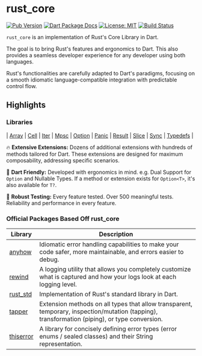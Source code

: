 # rust_core

[![Pub Version](https://img.shields.io/pub/v/rust_core.svg)](https://pub.dev/packages/rust_core)
[![Dart Package Docs](https://img.shields.io/badge/documentation-pub.dev-blue.svg)](https://pub.dev/documentation/rust_core/latest/)
[![License: MIT](https://img.shields.io/badge/license-MIT-purple.svg)](https://opensource.org/licenses/MIT)
[![Build Status](https://github.com/mcmah309/rust_core/actions/workflows/dart.yml/badge.svg)](https://github.com/mcmah309/rust_core/actions)

`rust_core` is an implementation of Rust's Core Library in Dart.

The goal is to bring Rust's features and ergonomics to Dart. This also provides a seamless developer experience for any developer using both languages.

Rust's functionalities are carefully adapted to Dart's paradigms, focusing on a smooth idiomatic language-compatible integration with predictable control flow.

## Highlights
### Libraries

| [Array] | [Cell] | [Iter] | [Mpsc] | [Option] | [Panic] | [Result] | [Slice] | [Sync] | [Typedefs] |

🔥 **Extensive Extensions:** Dozens of additional extensions with hundreds of methods tailored for Dart. These 
extensions are designed for maximum composability, addressing specific scenarios.

🚀 **Dart Friendly:** Developed with ergonomics in mind. e.g. Dual Support for `Option` and Nullable Types. If a method or extension exists for `Option<T>`,
it's also available for `T?`.

🧪 **Robust Testing:** Every feature tested. Over 500 meaningful tests. Reliability and performance in every feature.

### Official Packages Based Off rust_core
| Library | Description |
| ------- | ----------- |
| [anyhow] | Idiomatic error handling capabilities to make your code safer, more maintainable, and errors easier to debug. |
| [rewind] | A logging utility that allows you completely customize what is captured and how your logs look at each logging level.  |
| [rust_std] | Implementation of Rust's standard library in Dart. |
| [tapper] | Extension methods on all types that allow transparent, temporary, inspection/mutation (tapping), transformation (piping), or type conversion. |
| [thiserror] | A library for concisely defining error types (error enums / sealed classes) and their String representation. |


[Cell]: https://github.com/mcmah309/rust_core/tree/master/lib/src/cell
[Option]: https://github.com/mcmah309/rust_core/tree/master/lib/src/option
[Panic]: https://github.com/mcmah309/rust_core/tree/master/lib/src/panic
[Result]: https://github.com/mcmah309/rust_core/tree/master/lib/src/result
[Typedefs]: https://github.com/mcmah309/rust_core/tree/master/lib/src/typedefs
[Iter]: https://github.com/mcmah309/rust_core/tree/master/lib/src/iter
[Array]: https://github.com/mcmah309/rust_core/tree/master/lib/src/array
[Slice]: https://github.com/mcmah309/rust_core/tree/master/lib/src/slice
[Sync]: https://github.com/mcmah309/rust_core/tree/master/lib/src/sync
[Mpsc]: https://github.com/mcmah309/rust_core/tree/master/lib/src/mpsc


[anyhow]: https://pub.dev/packages/anyhow
[thiserror]: https://pub.dev/packages/thiserror
[rewind]: https://pub.dev/packages/rewind
[rust_std]: https://pub.dev/packages/rust_std
[tapper]: https://pub.dev/packages/tapper
